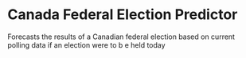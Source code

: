 # Canada Federal Election Predictor
Forecasts the results of a Canadian federal election based on current polling data if an election were to b e held today
